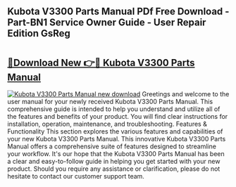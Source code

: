 ## Kubota V3300 Parts Manual PDf Free Download - Part-BN1 Service Owner Guide - User Repair Edition GsReg

# <h2><a href="http://bc9109.oget.top/?id=Kubota+V3300+Parts+Manual">🔗Download New 👉🔴 Kubota V3300 Parts Manual</a></h2>

[![Kubota V3300 Parts Manual new download](https://i.imgur.com/5g1atiW.png)](http://bc9109.oget.top/?id=Kubota+V3300+Parts+Manual)
Greetings and welcome to the user manual for your newly received Kubota V3300 Parts Manual. This comprehensive guide is intended to help you understand and utilize all of the features and benefits of your product. You will find clear instructions for installation, operation, maintenance, and troubleshooting. Features & Functionality This section explores the various features and capabilities of your new Kubota V3300 Parts Manual. This innovative Kubota V3300 Parts Manual offers a comprehensive suite of features designed to streamline your workflow. It's our hope that the Kubota V3300 Parts Manual has been a clear and easy-to-follow guide in helping you get started with your new product. Should you require any assistance or clarification, please do not hesitate to contact our customer support team.
